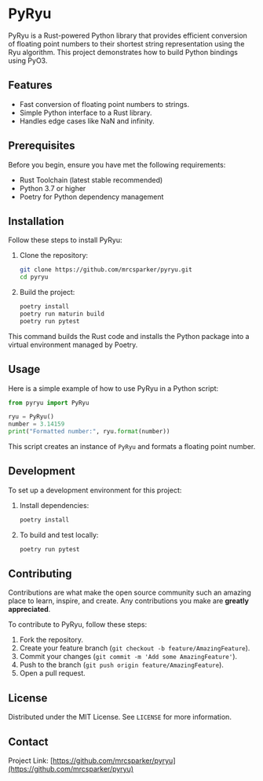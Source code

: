 # PyRyu

PyRyu is a Rust-powered Python library that provides efficient conversion of floating point numbers to their shortest string representation using the Ryu algorithm. This project demonstrates how to build Python bindings using PyO3.

## Features

- Fast conversion of floating point numbers to strings.
- Simple Python interface to a Rust library.
- Handles edge cases like NaN and infinity.

## Prerequisites

Before you begin, ensure you have met the following requirements:
- Rust Toolchain (latest stable recommended)
- Python 3.7 or higher
- Poetry for Python dependency management

## Installation

Follow these steps to install PyRyu:

1. Clone the repository:
   ```bash
   git clone https://github.com/mrcsparker/pyryu.git
   cd pyryu
   ```

2. Build the project:
   ```bash
   poetry install
   poetry run maturin build
   poetry run pytest
   ```

This command builds the Rust code and installs the Python package into a virtual environment managed by Poetry.

## Usage

Here is a simple example of how to use PyRyu in a Python script:

```python
from pyryu import PyRyu

ryu = PyRyu()
number = 3.14159
print("Formatted number:", ryu.format(number))
```

This script creates an instance of `PyRyu` and formats a floating point number.

## Development

To set up a development environment for this project:

1. Install dependencies:
   ```bash
   poetry install
   ```

2. To build and test locally:
   ```bash
   poetry run pytest
   ```

## Contributing

Contributions are what make the open source community such an amazing place to learn, inspire, and create. Any contributions you make are **greatly appreciated**.

To contribute to PyRyu, follow these steps:

1. Fork the repository.
2. Create your feature branch (`git checkout -b feature/AmazingFeature`).
3. Commit your changes (`git commit -m 'Add some AmazingFeature'`).
4. Push to the branch (`git push origin feature/AmazingFeature`).
5. Open a pull request.

## License

Distributed under the MIT License. See `LICENSE` for more information.

## Contact

Project Link: [https://github.com/mrcsparker/pyryu](https://github.com/mrcsparker/pyryu)
